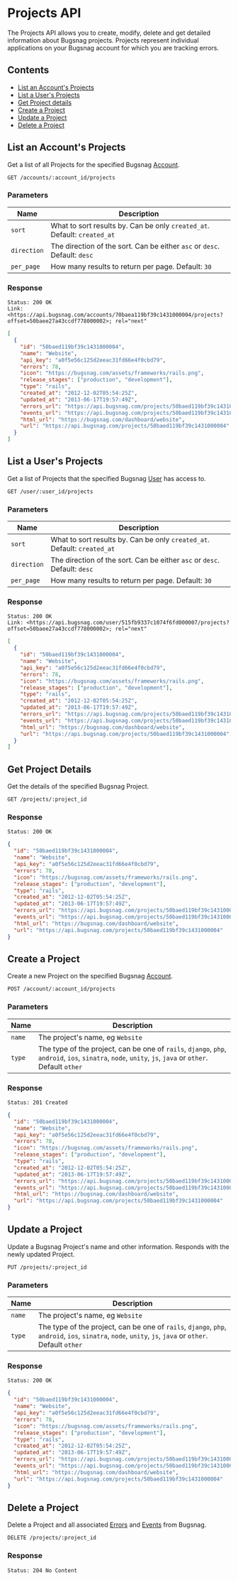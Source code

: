 Projects API
============

The Projects API allows you to create, modify, delete and get detailed information about Bugsnag projects. Projects represent individual applications on your Bugsnag account for which you are tracking errors.


Contents
--------

- [List an Account's Projects](#list-an-account-s-projects)
- [List a User's Projects](#list-a-user-s-projects)
- [Get Project details](#get-project-details)
- [Create a Project](#create-a-project)
- [Update a Project](#update-a-project)
- [Delete a Project](#delete-a-project)


List an Account's Projects
--------------------------

Get a list of all Projects for the specified Bugsnag [Account](accounts.md).

```http
GET /accounts/:account_id/projects
```

### Parameters

Name        | Description
----------- | -----------
`sort`      | What to sort results by. Can be only `created_at`. Default: `created_at`
`direction` | The direction of the sort. Can be either `asc` or `desc`. Default: `desc`
`per_page`  | How many results to return per page. Default: `30`

### Response

```http
Status: 200 OK
Link: <https://api.bugsnag.com/accounts/70baea119bf39c1431000004/projects?offset=50baee27a43ccdf778000002>; rel="next"
```
```json
[
  {
    "id": "50baed119bf39c1431000004",
    "name": "Website",
    "api_key": "a0f5e56c125d2eeac31fd66e4f0cbd79",
    "errors": 78,
    "icon": "https://bugsnag.com/assets/frameworks/rails.png",
    "release_stages": ["production", "development"],
    "type": "rails",
    "created_at": "2012-12-02T05:54:25Z",
    "updated_at": "2013-06-17T19:57:49Z",
    "errors_url": "https://api.bugsnag.com/projects/50baed119bf39c1431000004/errors",
    "events_url": "https://api.bugsnag.com/projects/50baed119bf39c1431000004/events",
    "html_url": "https://bugsnag.com/dashboard/website",
    "url": "https://api.bugsnag.com/projects/50baed119bf39c1431000004"
  }
]
```


List a User's Projects
----------------------

Get a list of Projects that the specified Bugsnag [User](users.md) has access to.

```http
GET /user/:user_id/projects
```

### Parameters

Name        | Description
----------- | -----------
`sort`      | What to sort results by. Can be only `created_at`. Default: `created_at`
`direction` | The direction of the sort. Can be either `asc` or `desc`. Default: `desc`
`per_page`  | How many results to return per page. Default: `30`

### Response

```http
Status: 200 OK
Link: <https://api.bugsnag.com/user/515fb9337c1074f6fd000007/projects?offset=50baee27a43ccdf778000002>; rel="next"
```
```json
[
  {
    "id": "50baed119bf39c1431000004",
    "name": "Website",
    "api_key": "a0f5e56c125d2eeac31fd66e4f0cbd79",
    "errors": 78,
    "icon": "https://bugsnag.com/assets/frameworks/rails.png",
    "release_stages": ["production", "development"],
    "type": "rails",
    "created_at": "2012-12-02T05:54:25Z",
    "updated_at": "2013-06-17T19:57:49Z",
    "errors_url": "https://api.bugsnag.com/projects/50baed119bf39c1431000004/errors",
    "events_url": "https://api.bugsnag.com/projects/50baed119bf39c1431000004/events",
    "html_url": "https://bugsnag.com/dashboard/website",
    "url": "https://api.bugsnag.com/projects/50baed119bf39c1431000004"
  }
]
```


Get Project Details
-------------------

Get the details of the specified Bugsnag Project.

```http
GET /projects/:project_id
```

### Response

```http
Status: 200 OK
```
```json
{
  "id": "50baed119bf39c1431000004",
  "name": "Website",
  "api_key": "a0f5e56c125d2eeac31fd66e4f0cbd79",
  "errors": 78,
  "icon": "https://bugsnag.com/assets/frameworks/rails.png",
  "release_stages": ["production", "development"],
  "type": "rails",
  "created_at": "2012-12-02T05:54:25Z",
  "updated_at": "2013-06-17T19:57:49Z",
  "errors_url": "https://api.bugsnag.com/projects/50baed119bf39c1431000004/errors",
  "events_url": "https://api.bugsnag.com/projects/50baed119bf39c1431000004/events",
  "html_url": "https://bugsnag.com/dashboard/website",
  "url": "https://api.bugsnag.com/projects/50baed119bf39c1431000004"
}
```


Create a Project
----------------

Create a new Project on the specified Bugsnag [Account](accounts.md).

```http
POST /account/:account_id/projects
```

### Parameters

Name        | Description
----------- | -----------
`name`      | The project's name, eg `Website`
`type`      | The type of the project, can be one of `rails`, `django`, `php`, `android`, `ios`, `sinatra`, `node`, `unity`, `js`, `java` or `other`. Default `other`

### Response

```http
Status: 201 Created
```
```json
{
  "id": "50baed119bf39c1431000004",
  "name": "Website",
  "api_key": "a0f5e56c125d2eeac31fd66e4f0cbd79",
  "errors": 78,
  "icon": "https://bugsnag.com/assets/frameworks/rails.png",
  "release_stages": ["production", "development"],
  "type": "rails",
  "created_at": "2012-12-02T05:54:25Z",
  "updated_at": "2013-06-17T19:57:49Z",
  "errors_url": "https://api.bugsnag.com/projects/50baed119bf39c1431000004/errors",
  "events_url": "https://api.bugsnag.com/projects/50baed119bf39c1431000004/events",
  "html_url": "https://bugsnag.com/dashboard/website",
  "url": "https://api.bugsnag.com/projects/50baed119bf39c1431000004"
}
```


Update a Project
----------------

Update a Bugsnag Project's name and other information. Responds with the newly updated Project.

```http
PUT /projects/:project_id
```

### Parameters

Name        | Description
----------- | -----------
`name`      | The project's name, eg `Website`
`type`      | The type of the project, can be one of `rails`, `django`, `php`, `android`, `ios`, `sinatra`, `node`, `unity`, `js`, `java` or `other`. Default `other`

### Response

```http
Status: 200 OK
```
```json
{
  "id": "50baed119bf39c1431000004",
  "name": "Website",
  "api_key": "a0f5e56c125d2eeac31fd66e4f0cbd79",
  "errors": 78,
  "icon": "https://bugsnag.com/assets/frameworks/rails.png",
  "release_stages": ["production", "development"],
  "type": "rails",
  "created_at": "2012-12-02T05:54:25Z",
  "updated_at": "2013-06-17T19:57:49Z",
  "errors_url": "https://api.bugsnag.com/projects/50baed119bf39c1431000004/errors",
  "events_url": "https://api.bugsnag.com/projects/50baed119bf39c1431000004/events",
  "html_url": "https://bugsnag.com/dashboard/website",
  "url": "https://api.bugsnag.com/projects/50baed119bf39c1431000004"
}
```


Delete a Project
----------------

Delete a Project and all associated [Errors](errors.md) and [Events](events.md) from Bugsnag.

```http
DELETE /projects/:project_id
```

### Response

```http
Status: 204 No Content
```
